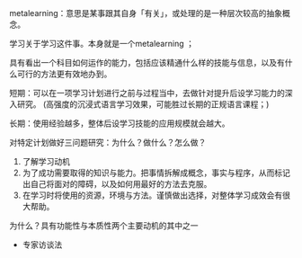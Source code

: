 metalearning：意思是某事跟其自身「有关」，或处理的是一种层次较高的抽象概念。

学习关于学习这件事。本身就是一个metalearning ；

具有看出一个科目如何运作的能力，包括应该精通什么样的技能与信息，以及有什么可行的方法更有效地办到。

短期：可以在一项学习计划进行之前与过程当中，去做针对提升后设学习能力的深入研究。
(高强度的沉浸式语言学习效果，可能胜过长期的正规语言课程；)

长期：使用经验越多，整体后设学习技能的应用规模就会越大。


对特定计划做好三问题研究：为什么？做什么？怎么做？
1. 了解学习动机
2. 为了成功需要取得的知识与能力。把事情拆解成概念，事实与程序，从而标记出自己将面对的障碍，以及如何用最好的方法去克服。
3. 在学习时将使用的资源，环境与方法。谨慎做出选择，对整体学习成效会有很大帮助。

为什么？具有功能性与本质性两个主要动机的其中之一
- 专家访谈法
